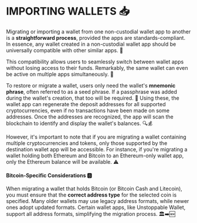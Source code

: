 # IMPORTING WALLETS 📥

Migrating or importing a wallet from one non-custodial wallet app to another is a **straightforward process**, provided the apps are standards-compliant. In essence, any wallet created in a non-custodial wallet app should be universally compatible with other similar apps. 🔀

This compatibility allows users to seamlessly switch between wallet apps without losing access to their funds. Remarkably, the same wallet can even be active on multiple apps simultaneously. 🔗

To restore or migrate a wallet, users only need the wallet's **mnemonic phrase**, often referred to as a seed phrase. If a passphrase was added during the wallet's creation, that too will be required. 🔑 Using these, the wallet app can regenerate the deposit addresses for all supported cryptocurrencies, even if no transactions have been made on some addresses. Once the addresses are recognized, the app will scan the blockchain to identify and display the wallet's balances. 🔍💰

However, it's important to note that if you are migrating a wallet containing multiple cryptocurrencies and tokens, only those supported by the destination wallet app will be accessible. For instance, if you're migrating a wallet holding both Ethereum and Bitcoin to an Ethereum-only wallet app, only the Ethereum balance will be available. ⚠️

#### Bitcoin-Specific Considerations 🅱️

When migrating a wallet that holds Bitcoin (or Bitcoin Cash and Litecoin), you must ensure that the **correct address type** for the selected coin is specified. Many older wallets may use legacy address formats, while newer ones adopt updated formats. Certain wallet apps, like Unstoppable Wallet, support all address formats, simplifying the migration process. 🏛️➡️🆕